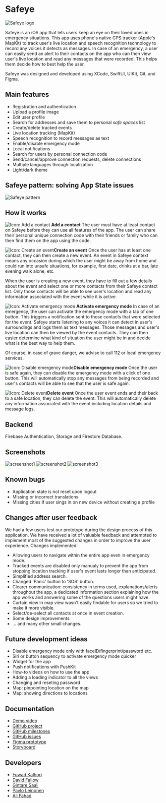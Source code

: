 # Safeye
![Safeye logo](https://users.metropolia.fi/~gintares/Safeye/drawing.svg)

Safeye is an iOS app that lets users keep an eye on their loved ones in emergency situations. This app uses phone's native GPS tracker (Apple's MapKit) to track user's live location and speech recognition technology to record any voices it detects as messages. In case of an emergency, a user can easily send an alert to their contacts on the app who can then view user's live location and read any messages that were recorded. This helps them decide how to best help the user.

Safeye was designed and developed using XCode, SwiftUI, UIKit, Git, and Figma.

## Main features
- Registration and authentication
- Upload a profile image
- Edit user profile
- Search for addresses and save them to personal *safe spaces* list
- Create/delete tracked events
- Live location tracking (MapKit)
- Speech recognition to record messages as text
- Enable/disable emergency mode
- Local notifications
- Search for users by personal connection code
- Send/cancel/approve connection requests, delete connections
- Multiple languages through localization
- Light/dark theme

## Safeye pattern: solving App State issues
![Safeye pattern](https://users.metropolia.fi/~gintares/Safeye/pattern.png)
 
 ## How it works
 ![Icon: Add a contact](https://users.metropolia.fi/~gintares/Safeye/png-64/gps-64x64-10969.png) **Add a contact**
 The user must have at least contact on Safeye before they can use all features of the app. The user can share their personal unique connection code with their friends or family who can then find them on the app using the code.
 
 ![Icon: Create an event](https://users.metropolia.fi/~gintares/Safeye/png-64/map-64x64-10960.png)**Create an event**
 Once the user has at least one contact, they can then create a new event. An event in Safeye context means any occasion during which the user might be away from home and could run into unsafe situations, for example, first date, drinks at a bar, late evening walk alone, etc.
 
When the user is creating a new event, they have to fill out a few details about the event and select one or more contacts from their Safeye contact list. Only those contacts will be able to  see user's location and read any information associated with the event while it is active.
 
 ![Icon: Activate emergency mode](https://users.metropolia.fi/~gintares/Safeye/png-64/gps-64x64-10994.png) **Activate emergency mode**
 In case of an emergency, the user can activate the emergency mode with a tap of one button. This triggers a notification sent to those contacts that were selected for the event. Safeye starts listening to any voices it can detect in user's surroundings and logs them as text messages. Those messages and user's live location can then be viewed by the event contacts. They can then easier determine what kind of situation the user might be in and decide what is the best way to help them.

Of course, in case of grave danger, we advise to call 112 or local emergency services.

![Icon: Disable emergency mode](https://users.metropolia.fi/~gintares/Safeye/png-64/tag-64x64-10962.png)**Disable emergency mode**
Once the user is safe again, they can disable the emergency mode with a click of one button. This will automatically stop any messages from being recorded and user's contacts will be able to see that the user is safe again.

![Icon: Delete event](https://users.metropolia.fi/~gintares/Safeye/png-64/tag-64x64-10961.png)**Delete event**
Once the user event ends and their back to a safe location, they can delete the event. This will automatically delete any information associated with the event including location details and message logs.

## Backend

Firebase Authentication, Storage and Firestore Database.

## Screenshots
![screenshot1](https://users.metropolia.fi/~gintares/Safeye/screenshots/screenshot1.png)
![screenshot2](https://users.metropolia.fi/~gintares/Safeye/screenshots/screenshot2.png)
![screenshot3](https://users.metropolia.fi/~gintares/Safeye/screenshots/screenshot3.png)

## Known bugs
- Application state is not reset upon logout
- Missing or incorrect translations
- Missing cities if user sings in on new device without creating a profile

## Changes after user feedback
We had a few users test our prototype during the design process of this application. We have received a lot of valuable feedback and attempted to implement most of the suggested changes in order to improve the user experience.
Changes implemented:
- Allowing users to navigate within the entire app even in emergency mode.
- Tracked events are disabled only manualy to prevent the app from stopping location tracking if user's event lasts longer than anticipated.
- Simplified address search.
- Changed 'Panic' button to 'SOS' button.
- Clearer communication: consistency in terms used, explanations/alerts throughout the app, a dedicated information section explaining how the app works and answering some of the questions users might have.
- Curtain view in map view wasn't easily findable for users so we tried to make it more visible.
- Select/de-select all contacts at once in event creation.
- Some design improvements.
- ... and many other small changes.

## Future development ideas
- Disable emergency mode only with faceID/fingerprint/password etc.
- Siri or button sequency to activate emergency mode quicker
- Widget for the app
- Push notifications with PushKit
- How-to videos on how to use the app
- Adding a loading indicator to all the views
- Changing and reseting password
- Map: pinpointing location on the map
- Map: showing directions to locations

## Documentation
- [Demo video](https://youtu.be/rBR6bBXuQc4)
- [GitHub project](https://github.com/FUKA-INNOVATIONS/Safeye/projects/2?query=is%3Aopen+sort%3Aupdated-desc)
- [GitHub milestones](https://github.com/FUKA-INNOVATIONS/Safeye/milestones)
- [GitHub issues](https://github.com/FUKA-INNOVATIONS/Safeye/issues?q=is%3Aissue+is%3Aclosed+sort%3Acreated-asc)
- [Figma prototype](https://www.figma.com/proto/LWi7g0OSnzDbrVc7zyeWIe/Safeye-Prototyping?node-id=21%3A86&scaling=scale-down&page-id=0%3A1&starting-point-node-id=21%3A86&show-proto-sidebar=1)
- [Storyboard](https://users.metropolia.fi/~gintares/Safeye/safeye-highres-storyboard.png)


## Developers

- [Fuwad Kalhori](https://github.com/FUKA-INNOVATIONS)
- [David Fallow](https://github.com/dfallow)
- [Gintare Saali](https://github.com/gintaresaali)
- [Pavlo Leinonen](https://github.com/leinonenko)
- [Ali Fahad](https://github.com/Ali-k-fahad)

